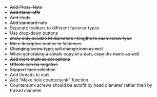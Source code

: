 * ~~Add Press-Nuts~~
* ~~Add stand-offs~~
* ~~Add studs~~  
* ~~Add standard nuts~~
* Seperate toolbars to different fastener types
* Use drop-down buttons 
* ~~show only availble M diameters / lengths to each screw type~~
* ~~More decriptive names to fasteners~~
* ~~Changing screw type, will change icon as well~~
* ~~When generating a simple copy of a part, copy the name as well~~
* ~~Add more multi select options~~
* ~~Offsets can be negative~~
* ~~Support face selection~~
* Add threads to nuts
* Add "Make hole countersunk" function
* Countersunk screws should be autofit by head diameter rather then by thread diameter
